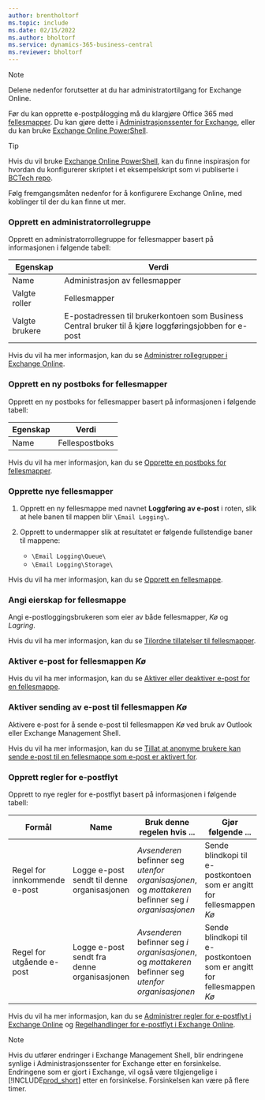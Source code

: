 ```yaml
---
author: brentholtorf
ms.topic: include
ms.date: 02/15/2022
ms.author: bholtorf
ms.service: dynamics-365-business-central
ms.reviewer: bholtorf
---
```


> [!NOTE]
> Delene nedenfor forutsetter at du har administratortilgang for Exchange Online.

Før du kan opprette e-postpålogging må du klargjøre Office 365 med [fellesmapper](/exchange/collaboration-exo/public-folders/public-folders). Du kan gjøre dette i [Administrasjonssenter for Exchange](/exchange/exchange-admin-center?preserve-view=true), eller du kan bruke [Exchange Online PowerShell](/powershell/exchange/exchange-online-powershell?view=exchange-ps&?preserve-view=true).

> [!TIP]
> Hvis du vil bruke [Exchange Online PowerShell](/powershell/exchange/exchange-online-powershell?view=exchange-ps&preserve-view=true), kan du finne inspirasjon for hvordan du konfigurerer skriptet i et eksempelskript som vi publiserte i [BCTech repo](https://github.com/microsoft/BCTech/tree/master/samples/EmailLogging).

Følg fremgangsmåten nedenfor for å konfigurere Exchange Online, med koblinger til der du kan finne ut mer.

### Opprett en administratorrollegruppe

Opprett en administratorrollegruppe for fellesmapper basert på informasjonen i følgende tabell:

|Egenskap        |Verdi                     |
|----------------|--------------------------|
|Name            |Administrasjon av fellesmapper |
|Valgte roller  |Fellesmapper            |
|Valgte brukere  |E-postadressen til brukerkontoen som Business Central bruker til å kjøre loggføringsjobben for e-post|

Hvis du vil ha mer informasjon, kan du se [Administrer rollegrupper i Exchange Online](/exchange/permissions-exo/role-groups).

### Opprett en ny postboks for fellesmapper

Opprett en ny postboks for fellesmapper basert på informasjonen i følgende tabell:

|Egenskap        |Verdi                     |
|----------------|--------------------------|
|Name            |Fellespostboks            |

Hvis du vil ha mer informasjon, kan du se [Opprette en postboks for fellesmapper](/exchange/collaboration-exo/public-folders/create-public-folder-mailbox).

### Opprette nye fellesmapper

1. Opprett en ny fellesmappe med navnet **Loggføring av e-post** i roten, slik at hele banen til mappen blir `\Email Logging\`.
2. Opprett to undermapper slik at resultatet er følgende fullstendige baner til mappene:

    - `\Email Logging\Queue\`
    - `\Email Logging\Storage\`

Hvis du vil ha mer informasjon, kan du se [Opprett en fellesmappe](/exchange/collaboration-exo/public-folders/create-public-folder).

### Angi eierskap for fellesmappe

Angi e-postloggingsbrukeren som eier av både fellesmapper, *Kø* og *Lagring*.

Hvis du vil ha mer informasjon, kan du se [Tilordne tillatelser til fellesmapper](/exchange/collaboration-exo/public-folders/set-up-public-folders#step-3-assign-permissions-to-the-public-folder).

### Aktiver e-post for fellesmappen *Kø*

  Hvis du vil ha mer informasjon, kan du se [Aktiver eller deaktiver e-post for en fellesmappe](/exchange/collaboration-exo/public-folders/enable-or-disable-mail-for-public-folder).

### Aktiver sending av e-post til fellesmappen *Kø*

Aktivere e-post for å sende e-post til fellesmappen *Kø* ved bruk av Outlook eller Exchange Management Shell.

Hvis du vil ha mer informasjon, kan du se [Tillat at anonyme brukere kan sende e-post til en fellesmappe som e-post er aktivert for](/exchange/collaboration-exo/public-folders/enable-or-disable-mail-for-public-folder#allow-anonymous-users-to-send-email-to-a-mail-enabled-public-folder?preserve-view=true).

### Opprett regler for e-postflyt

Opprett to nye regler for e-postflyt basert på informasjonen i følgende tabell:

|Formål  |Name |Bruk denne regelen hvis ...             |Gjør følgende ...                          |
|---------|-----|----------------------------------|---------------------------------------------|
|Regel for innkommende e-post |Logge e-post sendt til denne organisasjonen|*Avsenderen* befinner seg *utenfor organisasjonen*, og *mottakeren* befinner seg *i organisasjonen*|Sende blindkopi til e-postkontoen som er angitt for fellesmappen *Kø*|
|Regel for utgående e-post | Logge e-post sendt fra denne organisasjonen |*Avsenderen* befinner seg *i organisasjonen*, og *mottakeren* befinner seg *utenfor organisasjonen*|Sende blindkopi til e-postkontoen som er angitt for fellesmappen *Kø*|

Hvis du vil ha mer informasjon, kan du se [Administrer regler for e-postflyt i Exchange Online](/exchange/security-and-compliance/mail-flow-rules/manage-mail-flow-rules?preserve-view=true) og [Regelhandlinger for e-postflyt i Exchange Online](/exchange/security-and-compliance/mail-flow-rules/mail-flow-rule-actions?preserve-view=true).

> [!NOTE]
> Hvis du utfører endringer i Exchange Management Shell, blir endringene synlige i Administrasjonssenter for Exchange etter en forsinkelse. Endringene som er gjort i Exchange, vil også være tilgjengelige i [!INCLUDE[prod_short](prod_short.md)] etter en forsinkelse. Forsinkelsen kan være på flere timer.
